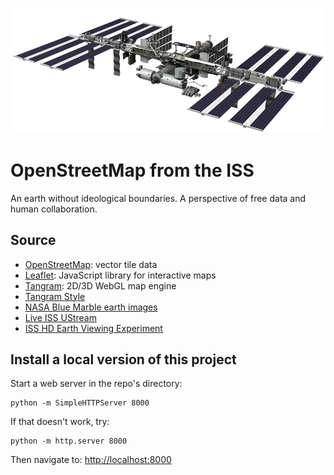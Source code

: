 ![ISS-2011](imgs/ISS-2011.png)

# OpenStreetMap from the ISS

An earth without ideological boundaries. A perspective of free data and human collaboration. 

## Source

* [OpenStreetMap](http://www.openstreetmap.org/): vector tile data
* [Leaflet](http://leafletjs.com/): JavaScript library for interactive maps
* [Tangram](https://mapzen.com/projects/tangram): 2D/3D WebGL map engine
* [Tangram Style](http://tangrams.github.io/tangram-play/?style=https://raw.githubusercontent.com/patriciogonzalezvivo/ISS/gh-pages/scene.yaml)
* [NASA Blue Marble earth images](http://visibleearth.nasa.gov/view_cat.php?categoryID=1484) 
* [Live ISS UStream](http://www.ustream.tv/channel/live-iss-stream)
* [ISS HD Earth Viewing Experiment](http://www.ustream.tv/channel/iss-hdev-payload)

## Install a local version of this project

Start a web server in the repo's directory:

    python -m SimpleHTTPServer 8000
    
If that doesn't work, try:

    python -m http.server 8000
    
Then navigate to: [http://localhost:8000](http://localhost:8000)
